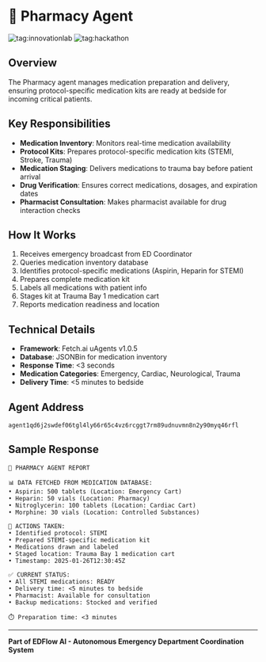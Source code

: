 # 💊 Pharmacy Agent

![tag:innovationlab](https://img.shields.io/badge/innovationlab-3D8BD3)
![tag:hackathon](https://img.shields.io/badge/hackathon-5F43F1)

## Overview

The Pharmacy agent manages medication preparation and delivery, ensuring protocol-specific medication kits are ready at bedside for incoming critical patients.

## Key Responsibilities

- **Medication Inventory**: Monitors real-time medication availability
- **Protocol Kits**: Prepares protocol-specific medication kits (STEMI, Stroke, Trauma)
- **Medication Staging**: Delivers medications to trauma bay before patient arrival
- **Drug Verification**: Ensures correct medications, dosages, and expiration dates
- **Pharmacist Consultation**: Makes pharmacist available for drug interaction checks

## How It Works

1. Receives emergency broadcast from ED Coordinator
2. Queries medication inventory database
3. Identifies protocol-specific medications (Aspirin, Heparin for STEMI)
4. Prepares complete medication kit
5. Labels all medications with patient info
6. Stages kit at Trauma Bay 1 medication cart
7. Reports medication readiness and location

## Technical Details

- **Framework**: Fetch.ai uAgents v1.0.5
- **Database**: JSONBin for medication inventory
- **Response Time**: <3 seconds
- **Medication Categories**: Emergency, Cardiac, Neurological, Trauma
- **Delivery Time**: <5 minutes to bedside

## Agent Address

`agent1qd6j2swdef06tgl4ly66r65c4vz6rcggt7rm89udnuvmn8n2y90myq46rfl`

## Sample Response

```
💊 PHARMACY AGENT REPORT

📊 DATA FETCHED FROM MEDICATION DATABASE:
• Aspirin: 500 tablets (Location: Emergency Cart)
• Heparin: 50 vials (Location: Pharmacy)
• Nitroglycerin: 100 tablets (Location: Cardiac Cart)
• Morphine: 30 vials (Location: Controlled Substances)

🔧 ACTIONS TAKEN:
• Identified protocol: STEMI
• Prepared STEMI-specific medication kit
• Medications drawn and labeled
• Staged location: Trauma Bay 1 medication cart
• Timestamp: 2025-01-26T12:30:45Z

✅ CURRENT STATUS:
• All STEMI medications: READY
• Delivery time: <5 minutes to bedside
• Pharmacist: Available for consultation
• Backup medications: Stocked and verified

⏱️ Preparation time: <3 minutes
```

---

**Part of EDFlow AI - Autonomous Emergency Department Coordination System**